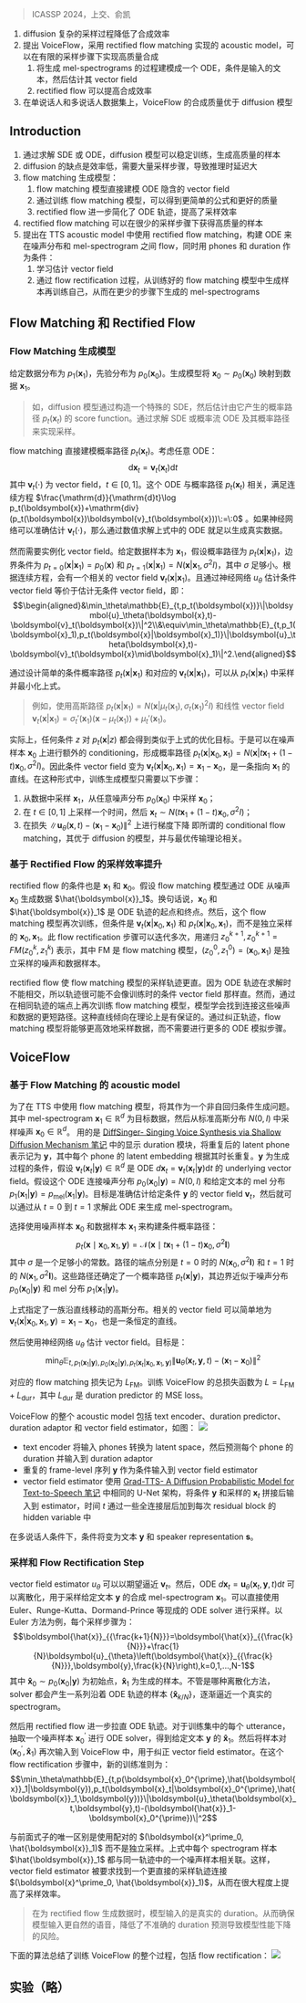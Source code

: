 > ICASSP 2024，上交、俞凯

1. diffusion 复杂的采样过程降低了合成效率
2. 提出 VoiceFlow，采用 rectified flow matching 实现的 acoustic model，可以在有限的采样步骤下实现高质量合成
    1. 将生成 mel-spectrograms 的过程建模成一个 ODE，条件是输入的文本，然后估计其 vector field
    2. rectified flow 可以提高合成效率
3. 在单说话人和多说话人数据集上，VoiceFlow 的合成质量优于 diffusion 模型

## Introduction

1. 通过求解 SDE 或 ODE，diffusion 模型可以稳定训练，生成高质量的样本
2. diffusion 的缺点是效率低，需要大量采样步骤，导致推理时延迟大
3. flow matching 生成模型：
    1. flow matching 模型直接建模 ODE 隐含的 vector field
    2. 通过训练 flow matching 模型，可以得到更简单的公式和更好的质量
    3. rectified flow 进一步简化了 ODE 轨迹，提高了采样效率
4. rectified flow matching 可以在很少的采样步骤下获得高质量的样本
5. 提出在 TTS acoustic model 中使用 rectified flow matching，构建 ODE 来在噪声分布和 mel-spectrogram 之间 flow，同时用 phones 和 duration 作为条件：
    1. 学习估计 vector field
    2. 通过 flow rectification 过程，从训练好的 flow matching 模型中生成样本再训练自己，从而在更少的步骤下生成的 mel-spectrograms


## Flow Matching 和 Rectified Flow

### Flow Matching 生成模型

给定数据分布为 $p_1(\boldsymbol{x}_1)$，先验分布为 $p_0(\boldsymbol{x}_0)$。生成模型将 $\boldsymbol{x}_0 \sim p_0(\boldsymbol{x}_0)$ 映射到数据 $\boldsymbol{x}_1$。
> 如，diffusion 模型通过构造一个特殊的 SDE，然后估计由它产生的概率路径 $p_t(\boldsymbol{x}_t)$ 的 score function。通过求解 SDE 或概率流 ODE 及其概率路径来实现采样。

flow matching 直接建模概率路径 $p_t(\boldsymbol{x}_t)$。考虑任意 ODE：
$$\mathrm{d}\boldsymbol{x}_{t}=\boldsymbol{v}_{t}(\boldsymbol{x}_{t})\mathrm{d}t$$
其中 $\boldsymbol{v}_t(\cdot)$ 为 vector field，$t \in [0, 1]$。这个 ODE 与概率路径 $p_t(\boldsymbol{x}_t)$ 相关，满足连续方程 $\frac{\mathrm{d}}{\mathrm{d}t}\log p_t(\boldsymbol{x})+\mathrm{div}(p_t(\boldsymbol{x})\boldsymbol{v}_t(\boldsymbol{x}))\:=\:0$ 。如果神经网络可以准确估计 $\boldsymbol{v}_t(\cdot)$，那么通过数值求解上式中的 ODE 就足以生成真实数据。

然而需要实例化 vector field。给定数据样本为 $\boldsymbol{x}_1$，假设概率路径为 $p_t(\boldsymbol{x} | \boldsymbol{x}_1)$，边界条件为 $p_{t=0}(\boldsymbol{x} | \boldsymbol{x}_1) = p_0(\boldsymbol{x})$ 和 $p_{t=1}(\boldsymbol{x} | \boldsymbol{x}_1) = N(\boldsymbol{x} | \boldsymbol{x}_1, \sigma^2I)$，其中 $\sigma$ 足够小。根据连续方程，会有一个相关的 vector field $\boldsymbol{v}_t(\boldsymbol{x} | \boldsymbol{x}_1)$。且通过神经网络 $u_\theta$ 估计条件 vector field 等价于估计无条件 vector field，即：
$$\begin{aligned}&\min_\theta\mathbb{E}_{t,p_t(\boldsymbol{x})}\|\boldsymbol{u}_\theta(\boldsymbol{x},t)-\boldsymbol{v}_t(\boldsymbol{x})\|^2\\&\equiv\min_\theta\mathbb{E}_{t,p_1(\boldsymbol{x}_1),p_t(\boldsymbol{x}|\boldsymbol{x}_1)}\|\boldsymbol{u}_\theta(\boldsymbol{x},t)-\boldsymbol{v}_t(\boldsymbol{x}\mid\boldsymbol{x}_1)\|^2.\end{aligned}$$

通过设计简单的条件概率路径 $p_t(\boldsymbol{x} | \boldsymbol{x}_1)$ 和对应的 $\boldsymbol{v}_t(\boldsymbol{x} | \boldsymbol{x}_1)$，可以从 $p_t(\boldsymbol{x} | \boldsymbol{x}_1)$ 中采样并最小化上式。
> 例如，使用高斯路径 $p_t(\boldsymbol{x} | \boldsymbol{x}_1) = N(\boldsymbol{x} | \mu_t(\boldsymbol{x}_1), \sigma_t(\boldsymbol{x}_1)^2I)$ 和线性 vector field $\boldsymbol{v}_t(\boldsymbol{x} | \boldsymbol{x}_1) = \sigma_t'(\boldsymbol{x}_1)(\boldsymbol{x} - \mu_t(\boldsymbol{x}_1)) + \mu_t'(\boldsymbol{x}_1)$。

实际上，任何条件 $z$ 对 $p_t(\boldsymbol{x} | z)$ 都会得到类似于上式的优化目标。于是可以在噪声样本 $\boldsymbol{x}_0$ 上进行额外的 conditioning，形成概率路径 $p_t(\boldsymbol{x} | \boldsymbol{x}_0, \boldsymbol{x}_1) = N(\boldsymbol{x} | t\boldsymbol{x}_1 + (1 - t)\boldsymbol{x}_0, \sigma^2I)$。因此条件 vector field 变为 $\boldsymbol{v}_t(\boldsymbol{x} | \boldsymbol{x}_0, \boldsymbol{x}_1) = \boldsymbol{x}_1 - \boldsymbol{x}_0$，是一条指向 $\boldsymbol{x}_1$ 的直线。在这种形式中，训练生成模型只需要以下步骤：
1. 从数据中采样 $\boldsymbol{x}_1$，从任意噪声分布 $p_0(\boldsymbol{x}_0)$ 中采样 $\boldsymbol{x}_0$；
2. 在 $t \in [0, 1]$ 上采样一个时间，然后 $\boldsymbol{x}_t \sim N(t\boldsymbol{x}_1 + (1 - t)\boldsymbol{x}_0, \sigma^2I)$；
3. 在损失 $\|\boldsymbol{u}_\theta(\boldsymbol{x}, t) - (\boldsymbol{x}_1 - \boldsymbol{x}_0)\|^2$ 上进行梯度下降
即所谓的 conditional flow matching，其优于 diffusion 的模型，并与最优传输理论相关。

### 基于 Rectified Flow 的采样效率提升

rectified flow 的条件也是 $\boldsymbol{x}_1$ 和 $\boldsymbol{x}_0$。假设 flow matching 模型通过 ODE 从噪声 $\boldsymbol{x}_0$ 生成数据 $\hat{\boldsymbol{x}}_1$。换句话说，$\boldsymbol{x}_0$ 和 $\hat{\boldsymbol{x}}_1$ 是 ODE 轨迹的起点和终点。然后，这个 flow matching 模型再次训练，但条件是 $\boldsymbol{v}_t(\boldsymbol{x} | \boldsymbol{x}_0, {\boldsymbol{x}}_1)$ 和 $p_t(\boldsymbol{x} | \boldsymbol{x}_0, {\boldsymbol{x}}_1)$，而不是独立采样的 $\boldsymbol{x}_0, \boldsymbol{x}_1$。此 flow rectification 步骤可以迭代多次，用递归 $z^{k+1}_0, z^{k+1}_0 = {FM}(z^{k}_0, z^{k}_1)$ 表示，其中 FM 是 flow matching 模型，$(z_0^0, z_1^0) = (\boldsymbol{x}_0, \boldsymbol{x}_1)$ 是独立采样的噪声和数据样本。

rectified flow 使 flow matching 模型的采样轨迹更直。因为 ODE 轨迹在求解时不能相交，所以轨迹很可能不会像训练时的条件 vector field 那样直。然而，通过在相同轨迹的端点上再次训练 flow matching 模型，模型学会找到连接这些噪声和数据的更短路径。这种直线倾向在理论上是有保证的。通过纠正轨迹，flow matching 模型将能够更高效地采样数据，而不需要进行更多的 ODE 模拟步骤。

## VoiceFlow

### 基于 Flow Matching 的 acoustic model

为了在 TTS 中使用 flow matching 模型，将其作为一个非自回归条件生成问题。其中 mel-spectrogram $\boldsymbol{x}_1 \in \mathbb{R}^d$ 为目标数据，然后从标准高斯分布 $N(0, I)$ 中采样噪声 $\boldsymbol{x}_0 \in \mathbb{R}^d$。
用的是 [DiffSinger- Singing Voice Synthesis via Shallow Diffusion Mechanism 笔记](../歌声合成/DiffSinger-%20Singing%20Voice%20Synthesis%20via%20Shallow%20Diffusion%20Mechanism%20笔记.md) 中的显示 duration 模块，将重复后的 latent phone 表示记为 $\boldsymbol{y}$，其中每个 phone 的 latent embedding 根据其时长重复。$\boldsymbol{y}$ 为生成过程的条件，假设 $\boldsymbol{v}_t(\boldsymbol{x}_t | \boldsymbol{y}) \in \mathbb{R}^d$ 是 ODE $d\boldsymbol{x}_t = \boldsymbol{v}_t(\boldsymbol{x}_t | \boldsymbol{y})\mathrm{d}t$ 的 underlying vector field。假设这个 ODE 连接噪声分布 $p_0(\boldsymbol{x}_0 | \boldsymbol{y}) = N(0, I)$ 和给定文本的 mel 分布 $p_1(\boldsymbol{x}_1 | \boldsymbol{y}) = p_{\text{mel}}(\boldsymbol{x}_1 | \boldsymbol{y})$。目标是准确估计给定条件 $\boldsymbol{y}$ 的 vector field $\boldsymbol{v}_t$，然后就可以通过从 $t = 0$ 到 $t = 1$ 求解此 ODE 来生成 mel-spectrogram。

选择使用噪声样本 $\boldsymbol{x}_0$ 和数据样本 $\boldsymbol{x}_1$ 来构建条件概率路径：
$$p_t(\boldsymbol{x}\mid\boldsymbol{x}_0,\boldsymbol{x}_1,\boldsymbol{y})=\mathcal{N}(\boldsymbol{x}\mid t\boldsymbol{x}_1+(1-t)\boldsymbol{x}_0,\sigma^2\boldsymbol{I})$$
其中 $\sigma$ 是一个足够小的常数。路径的端点分别是 $t = 0$ 时的 $N(\boldsymbol{x}_0, \sigma^2\boldsymbol{I})$ 和 $t = 1$ 时的 $N(\boldsymbol{x}_1, \sigma^2\boldsymbol{I})$。这些路径还确定了一个概率路径 $p_t(\boldsymbol{x} | \boldsymbol{y})$，其边界近似于噪声分布 $p_0(\boldsymbol{x}_0 | \boldsymbol{y})$ 和 mel 分布 $p_1(\boldsymbol{x}_1 | \boldsymbol{y})$。

上式指定了一族沿直线移动的高斯分布。相关的 vector field 可以简单地为 $\boldsymbol{v}_t(\boldsymbol{x} | \boldsymbol{x}_0, \boldsymbol{x}_1, \boldsymbol{y}) = \boldsymbol{x}_1 - \boldsymbol{x}_0$，也是一条恒定的直线。

然后使用神经网络 $u_\theta$ 估计 vector field。目标是：
$$\min_\theta\mathbb{E}_{t,p_1(\boldsymbol{x}_1|\boldsymbol{y}),p_0(\boldsymbol{x}_0|\boldsymbol{y}),p_t(\boldsymbol{x}_t|\boldsymbol{x}_0,\boldsymbol{x}_1,\boldsymbol{y})}\|\boldsymbol{u}_\theta(\boldsymbol{x}_t,\boldsymbol{y},t)-(\boldsymbol{x}_1-\boldsymbol{x}_0)\|^2$$

对应的 flow matching 损失记为 $L_{\text{FM}}$。训练 VoiceFlow 的总损失函数为 $L = L_{\text{FM}} + L_{\text{dur}}$，其中 $L_{\text{dur}}$ 是 duration predictor 的 MSE loss。

VoiceFlow 的整个 acoustic model 包括 text encoder、duration predictor、duration adaptor 和 vector field estimator，如图：
![](image/Pasted%20image%2020240422215445.png)

+ text encoder 将输入 phones 转换为 latent space，然后预测每个 phone 的 duration 并输入到 duration adaptor
+ 重复的 frame-level 序列 $\boldsymbol{y}$ 作为条件输入到 vector field estimator
+ vector field estimator 使用 [Grad-TTS- A Diffusion Probabilistic Model for Text-to-Speech 笔记](../Grad-TTS-%20A%20Diffusion%20Probabilistic%20Model%20for%20Text-to-Speech%20笔记.md) 中相同的 U-Net 架构，将条件 $\boldsymbol{y}$ 和采样的 $\boldsymbol{x}_t$ 拼接后输入到 estimator，时间 $t$ 通过一些全连接层后加到每次 residual block 的 hidden variable 中

在多说话人条件下，条件将变为文本 $\boldsymbol{y}$ 和 speaker representation $\boldsymbol{s}$。

### 采样和 Flow Rectification Step

vector field estimator $u_\theta$ 可以以期望逼近 $\boldsymbol{v}_t$。然后，ODE $d\boldsymbol{x}_t = \boldsymbol{u}_\theta(\boldsymbol{x}_t, \boldsymbol{y}, t)\mathrm{d}t$ 可以离散化，用于采样给定文本 $\boldsymbol{y}$ 的合成 mel-spectrogram $\boldsymbol{x}_1$。可以直接使用 Euler、Runge-Kutta、Dormand-Prince 等现成的 ODE solver 进行采样。以 Euler 方法为例，每个采样步骤为：
$$\boldsymbol{\hat{x}}_{{\frac{k+1}{N}}}=\boldsymbol{\hat{x}}_{{\frac{k}{N}}}+\frac{1}{N}\boldsymbol{u}_{\theta}\left(\boldsymbol{\hat{x}}_{{\frac{k}{N}}},\boldsymbol{y},\frac{k}{N}\right),k=0,1,...,N-1$$
其中 $\boldsymbol{\hat{x}}_0 \sim p_0(\boldsymbol{x}_0 | \boldsymbol{y})$ 为初始点，$\boldsymbol{\hat{x}}_1$ 为生成的样本。不管是哪种离散化方法，solver 都会产生一系列沿着 ODE 轨迹的样本 $\{\boldsymbol{\hat{x}}_{k/N}\}$，逐渐逼近一个真实的 spectrogram。

然后用 rectified flow 进一步拉直 ODE 轨迹。对于训练集中的每个 utterance，抽取一个噪声样本 $\boldsymbol{x}^\prime_0$ 进行 ODE solver，得到给定文本 $\boldsymbol{y}$ 的 $\boldsymbol{\hat{x}}_1$。然后将样本对 $(\boldsymbol{x}^\prime_0, \boldsymbol{\hat{x}}_1)$ 再次输入到 VoiceFlow 中，用于纠正 vector field estimator。在这个 flow rectification 步骤中，新的训练准则为：
$$\min_\theta\mathbb{E}_{t,p(\boldsymbol{x}_0^{\prime},\hat{\boldsymbol{x}}_1|\boldsymbol{y}),p_t(\boldsymbol{x}_t|\boldsymbol{x}_0^{\prime},\hat{\boldsymbol{x}}_1,\boldsymbol{y})}\|\boldsymbol{u}_\theta(\boldsymbol{x}_t,\boldsymbol{y},t)-(\boldsymbol{\hat{x}}_1-\boldsymbol{x}_0^{\prime})\|^2$$

与前面式子的唯一区别是使用配对的 $(\boldsymbol{x}^\prime_0, \hat{\boldsymbol{x}}_1)$ 而不是独立采样。上式中每个 spectrogram 样本 $\hat{\boldsymbol{x}}_1$ 都与同一轨迹中的一个噪声样本相关联。这样，vector field estimator 被要求找到一个更直接的采样轨迹连接 $(\boldsymbol{x}^\prime_0, \hat{\boldsymbol{x}}_1)$，从而在很大程度上提高了采样效率。
> 在为 rectified flow 生成数据时，模型输入的是真实的 duration。从而确保模型输入更自然的语音，降低了不准确的 duration 预测导致模型性能下降的风险。

下面的算法总结了训练 VoiceFlow 的整个过程，包括 flow rectification：
![](image/Pasted%20image%2020240422220416.png)

## 实验（略）
